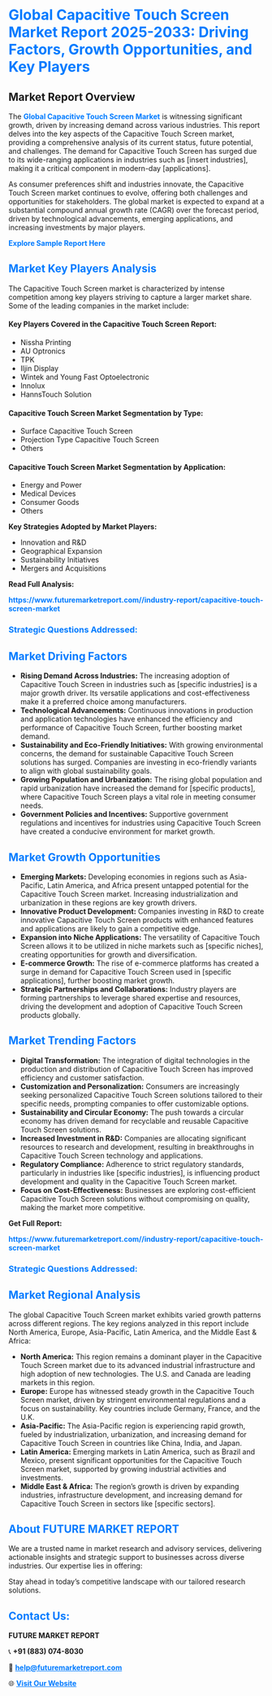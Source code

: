 <h1 style="color: #007BFF;">Global Capacitive Touch Screen Market Report 2025-2033: Driving Factors, Growth Opportunities, and Key Players</h1>

<section id="overview">
<h2>Market Report Overview</h2>
<p>The <a href="https://www.futuremarketreport.com//industry-report/capacitive-touch-screen-market" style="color: #007BFF; text-decoration: none;"><strong>Global Capacitive Touch Screen Market</strong></a> is witnessing significant growth, driven by increasing demand across various industries. This report delves into the key aspects of the Capacitive Touch Screen market, providing a comprehensive analysis of its current status, future potential, and challenges. The demand for Capacitive Touch Screen has surged due to its wide-ranging applications in industries such as [insert industries], making it a critical component in modern-day [applications].</p>
<p>As consumer preferences shift and industries innovate, the Capacitive Touch Screen market continues to evolve, offering both challenges and opportunities for stakeholders. The global market is expected to expand at a substantial compound annual growth rate (CAGR) over the forecast period, driven by technological advancements, emerging applications, and increasing investments by major players.</p>
</section>

<section id="overview">
<p><a href="https://www.futuremarketreport.com//request-sample/reportId=76345" style="color: #007BFF; text-decoration: none;"><strong>Explore Sample Report Here</strong></a></p>
</section>

<section id="key-players">
<h2 style="color: #007BFF;">Market Key Players Analysis</h2>
<p>The Capacitive Touch Screen market is characterized by intense competition among key players striving to capture a larger market share. Some of the leading companies in the market include:</p>
<h4>Key Players Covered in the Capacitive Touch Screen Report:</h4>
<ul><li>Nissha Printing</li><li>AU Optronics</li><li>TPK</li><li>Iljin Display</li><li>Wintek and Young Fast Optoelectronic</li><li>Innolux</li><li>HannsTouch Solution</li></ul>
<h4>Capacitive Touch Screen Market Segmentation by Type:</h4>
<ul><li>Surface Capacitive Touch Screen</li><li>Projection Type Capacitive Touch Screen</li><li>Others</li></ul>

<h4>Capacitive Touch Screen Market Segmentation by Application:</h4>
<ul><li>Energy and Power</li><li>Medical Devices</li><li>Consumer Goods</li><li>Others</li></ul>
<p><strong>Key Strategies Adopted by Market Players:</strong></p>
<ul>
<li>Innovation and R&D</li>
<li>Geographical Expansion</li>
<li>Sustainability Initiatives</li>
<li>Mergers and Acquisitions</li>
</ul>
</section>

<section>
<p><strong>Read Full Analysis: </strong></p><a href="https://www.futuremarketreport.com//industry-report/capacitive-touch-screen-market" style="color: #007BFF; text-decoration: none;"><strong>https://www.futuremarketreport.com//industry-report/capacitive-touch-screen-market</strong></a>
<h3 style="color: #007BFF;">Strategic Questions Addressed:</h3>
</section>

<section id="driving-factors">
<h2 style="color: #007BFF;">Market Driving Factors</h2>
<ul>
<li><strong>Rising Demand Across Industries:</strong> The increasing adoption of Capacitive Touch Screen in industries such as [specific industries] is a major growth driver. Its versatile applications and cost-effectiveness make it a preferred choice among manufacturers.</li>
<li><strong>Technological Advancements:</strong> Continuous innovations in production and application technologies have enhanced the efficiency and performance of Capacitive Touch Screen, further boosting market demand.</li>
<li><strong>Sustainability and Eco-Friendly Initiatives:</strong> With growing environmental concerns, the demand for sustainable Capacitive Touch Screen solutions has surged. Companies are investing in eco-friendly variants to align with global sustainability goals.</li>
<li><strong>Growing Population and Urbanization:</strong> The rising global population and rapid urbanization have increased the demand for [specific products], where Capacitive Touch Screen plays a vital role in meeting consumer needs.</li>
<li><strong>Government Policies and Incentives:</strong> Supportive government regulations and incentives for industries using Capacitive Touch Screen have created a conducive environment for market growth.</li>
</ul>
</section>

<section id="growth-opportunities">
<h2 style="color: #007BFF;">Market Growth Opportunities</h2>
<ul>
<li><strong>Emerging Markets:</strong> Developing economies in regions such as Asia-Pacific, Latin America, and Africa present untapped potential for the Capacitive Touch Screen market. Increasing industrialization and urbanization in these regions are key growth drivers.</li>
<li><strong>Innovative Product Development:</strong> Companies investing in R&D to create innovative Capacitive Touch Screen products with enhanced features and applications are likely to gain a competitive edge.</li>
<li><strong>Expansion into Niche Applications:</strong> The versatility of Capacitive Touch Screen allows it to be utilized in niche markets such as [specific niches], creating opportunities for growth and diversification.</li>
<li><strong>E-commerce Growth:</strong> The rise of e-commerce platforms has created a surge in demand for Capacitive Touch Screen used in [specific applications], further boosting market growth.</li>
<li><strong>Strategic Partnerships and Collaborations:</strong> Industry players are forming partnerships to leverage shared expertise and resources, driving the development and adoption of Capacitive Touch Screen products globally.</li>
</ul>
</section>

<section id="trending-factors">
<h2 style="color: #007BFF;">Market Trending Factors</h2>
<ul>
<li><strong>Digital Transformation:</strong> The integration of digital technologies in the production and distribution of Capacitive Touch Screen has improved efficiency and customer satisfaction.</li>
<li><strong>Customization and Personalization:</strong> Consumers are increasingly seeking personalized Capacitive Touch Screen solutions tailored to their specific needs, prompting companies to offer customizable options.</li>
<li><strong>Sustainability and Circular Economy:</strong> The push towards a circular economy has driven demand for recyclable and reusable Capacitive Touch Screen solutions.</li>
<li><strong>Increased Investment in R&D:</strong> Companies are allocating significant resources to research and development, resulting in breakthroughs in Capacitive Touch Screen technology and applications.</li>
<li><strong>Regulatory Compliance:</strong> Adherence to strict regulatory standards, particularly in industries like [specific industries], is influencing product development and quality in the Capacitive Touch Screen market.</li>
<li><strong>Focus on Cost-Effectiveness:</strong> Businesses are exploring cost-efficient Capacitive Touch Screen solutions without compromising on quality, making the market more competitive.</li>
</ul>
</section>

<section>
<p><strong>Get Full Report: </strong></p><a href="https://www.futuremarketreport.com//industry-report/capacitive-touch-screen-market" style="color: #007BFF; text-decoration: none;"><strong>https://www.futuremarketreport.com//industry-report/capacitive-touch-screen-market</strong></a>
<h3 style="color: #007BFF;">Strategic Questions Addressed:</h3>
</section>


<section id="regional-analysis">
<h2 style="color: #007BFF;">Market Regional Analysis</h2>
<p>The global Capacitive Touch Screen market exhibits varied growth patterns across different regions. The key regions analyzed in this report include North America, Europe, Asia-Pacific, Latin America, and the Middle East & Africa:</p>
<ul>
<li><strong>North America:</strong> This region remains a dominant player in the Capacitive Touch Screen market due to its advanced industrial infrastructure and high adoption of new technologies. The U.S. and Canada are leading markets in this region.</li>
<li><strong>Europe:</strong> Europe has witnessed steady growth in the Capacitive Touch Screen market, driven by stringent environmental regulations and a focus on sustainability. Key countries include Germany, France, and the U.K.</li>
<li><strong>Asia-Pacific:</strong> The Asia-Pacific region is experiencing rapid growth, fueled by industrialization, urbanization, and increasing demand for Capacitive Touch Screen in countries like China, India, and Japan.</li>
<li><strong>Latin America:</strong> Emerging markets in Latin America, such as Brazil and Mexico, present significant opportunities for the Capacitive Touch Screen market, supported by growing industrial activities and investments.</li>
<li><strong>Middle East & Africa:</strong> The region’s growth is driven by expanding industries, infrastructure development, and increasing demand for Capacitive Touch Screen in sectors like [specific sectors].</li>
</ul>
</section>

<footer>
<h2 style="color: #007BFF;">About FUTURE MARKET REPORT</h2>
<p>We are a trusted name in market research and advisory services, delivering actionable insights and strategic support to businesses across diverse industries. Our expertise lies in offering:</p>

<p>Stay ahead in today’s competitive landscape with our tailored research solutions.</p>

<h2 style="color: #007BFF;">Contact Us:</h2>
<p><strong>FUTURE MARKET REPORT</strong></p>
<p>📞 <strong>+91 (883) 074-8030</strong></p>
<p>📧 <strong><a href="mailto:help@futuremarketreport.com" style="color: #007BFF;">help@futuremarketreport.com</a></strong></p>
<p>🌐 <strong><a href="https://www.futuremarketreport.com/" style="color: #007BFF;">Visit Our Website</a></strong></p>
</footer>